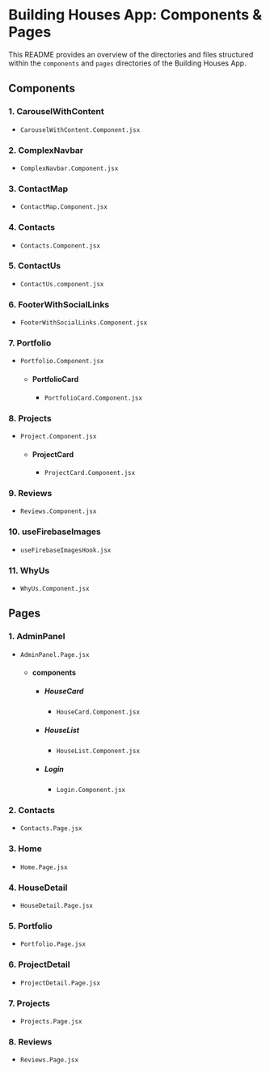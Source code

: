 # Building Houses App: Components & Pages

This README provides an overview of the directories and files structured within the `components` and `pages` directories of the Building Houses App.

## Components

### 1. CarouselWithContent
- `CarouselWithContent.Component.jsx`

### 2. ComplexNavbar
- `ComplexNavbar.Component.jsx`

### 3. ContactMap
- `ContactMap.Component.jsx`

### 4. Contacts
- `Contacts.Component.jsx`

### 5. ContactUs
- `ContactUs.component.jsx`

### 6. FooterWithSocialLinks
- `FooterWithSocialLinks.Component.jsx`

### 7. Portfolio
- `Portfolio.Component.jsx`
   - #### PortfolioCard
     - `PortfolioCard.Component.jsx`

### 8. Projects
- `Project.Component.jsx`
   - #### ProjectCard
     - `ProjectCard.Component.jsx`

### 9. Reviews
- `Reviews.Component.jsx`

### 10. useFirebaseImages
- `useFirebaseImagesHook.jsx`

### 11. WhyUs
- `WhyUs.Component.jsx`

## Pages

### 1. AdminPanel
- `AdminPanel.Page.jsx`
   - #### components
     - ##### HouseCard
       - `HouseCard.Component.jsx`
     - ##### HouseList
       - `HouseList.Component.jsx`
     - ##### Login
       - `Login.Component.jsx`

### 2. Contacts
- `Contacts.Page.jsx`

### 3. Home
- `Home.Page.jsx`

### 4. HouseDetail
- `HouseDetail.Page.jsx`

### 5. Portfolio
- `Portfolio.Page.jsx`

### 6. ProjectDetail
- `ProjectDetail.Page.jsx`

### 7. Projects
- `Projects.Page.jsx`

### 8. Reviews
- `Reviews.Page.jsx`
